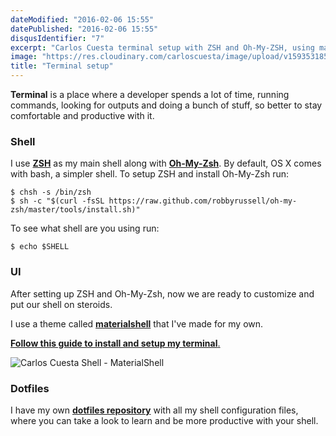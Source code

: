 ```yaml
---
dateModified: "2016-02-06 15:55"
datePublished: "2016-02-06 15:55"
disqusIdentifier: "7"
excerpt: "Carlos Cuesta terminal setup with ZSH and Oh-My-ZSH, using materialshell and my dotfiles."
image: "https://res.cloudinary.com/carloscuesta/image/upload/v1593531858/blog-featured-images/Terminal_Setup.png"
title: "Terminal setup"
---
```


**Terminal** is a place where a developer spends a lot of time, running commands, looking for outputs and doing a bunch of stuff, so better to stay comfortable and productive with it.

### Shell

I use [**ZSH**](http://www.zsh.org) as my main shell along with [**Oh-My-Zsh**](http://ohmyz.sh). By default, OS X comes with bash, a simpler shell. To setup ZSH and install Oh-My-Zsh run:

```language-bash
$ chsh -s /bin/zsh
$ sh -c "$(curl -fsSL https://raw.github.com/robbyrussell/oh-my-zsh/master/tools/install.sh)"
```

To see what shell are you using run:

```language-bash
$ echo $SHELL
```

### UI

After setting up ZSH and Oh-My-Zsh, now we are ready to customize and put our shell on steroids.

I use a theme called [**materialshell**](https://github.com/carloscuesta/materialshell) that I've made for my own.


[**Follow this guide to install and setup my terminal**.](https://github.com/carloscuesta/materialshell/blob/master/README.md)

![Carlos Cuesta Shell - MaterialShell](https://res.cloudinary.com/carloscuesta/image/upload/v1454753967/gazne7uhxuq8ugpfvile.png)


### Dotfiles

I have my own [**dotfiles repository**](https://github.com/carloscuesta/dotfiles) with all my shell configuration files, where you can take a look to learn and be more productive with your shell.
